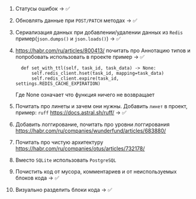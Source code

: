 1. Статусы ошибок -> ✅
2. Обновлять данные при `POST/PATCH` методах -> ✅
3. Сериализация данных при добавлении/удалении данных из `Redis` пример(`json.dumps()` и `json.loads()`) -> ✅
4. https://habr.com/ru/articles/800413/ почитать про Аннотацию типов и попробовать использовать в проекте пример -> ✅
   ```
     def set_with_ttl(self, task_id, task_data) -> None:
         self.redis_client.hset(task_id, mapping=task_data)
         self.redis_client.expire(task_id, settings.REDIS_CACHE_EXPIRATION)
   ```
   Где None означает что функция ничего не возвращает

5. Почитать про линеты и зачем они нужны. Добавить `линет` в проект, пример: `ruff` https://docs.astral.sh/ruff/ -> ✅
6. Добавить логгирование, почитать про уровни логгирования https://habr.com/ru/companies/wunderfund/articles/683880/
7. Почитать про чистую архитектуру https://habr.com/ru/companies/otus/articles/732178/
8. Вместо `SQLite` использовать `PostgreSQL`
9. Почистить код от мусора, комментариев и от неиспользуемых блоков кода -> ✅
10. Визуально разделить блоки кода -> ✅